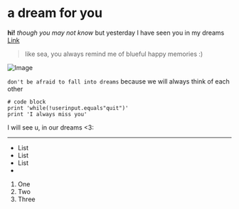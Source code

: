 
# a dream for you
**hi!**
*though you may not know*
but yesterday I have seen you 
in my dreams 
[Link](https://www.youtube.com/watch?v=btmjDyff6E8)
> like sea, you always remind me of blueful happy memories :)

![Image](https://encrypted-tbn0.gstatic.com/images?q=tbn:ANd9GcTbGkDquvJEmAMYaGPwkrnHV65xq-OG50IwsQ&usqp=CAU)

`don't be afraid to fall into dreams` because we will always think of each other

```
# code block
print 'while(!userinput.equals"quit")'
print 'I always miss you'
```
I will see u, in our dreams <3:

---
* List
* List
* List
*
1. One
2. Two
3. Three
